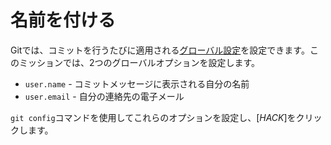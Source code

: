 # 名前を付ける

Gitでは、コミットを行うたびに適用される[グローバル設定](https://git-scm.com/book/en/v2/Customizing-Git-Git-Configuration)を設定できます。このミッションでは、2つのグローバルオプションを設定します。

* `user.name` - コミットメッセージに表示される自分の名前
* `user.email` - 自分の連絡先の電子メール

`git config`コマンドを使用してこれらのオプションを設定し、[*HACK*]をクリックします。